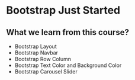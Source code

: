 # Bootstrap Just Started
## What we learn from this course?

- Bootstrap Layout
- Bootstrap Navbar
- Bootstrap Row Column
- Bootstrap Text Color and Background Color
- Bootstrap Carousel Slider